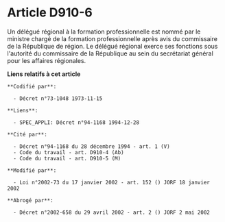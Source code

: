 # Article D910-6

Un délégué régional à la formation professionnelle est nommé par le ministre chargé de la formation professionnelle après
avis du commissaire de la République de région. Le délégué régional exerce ses fonctions sous l'autorité du commissaire de la
République au sein du secrétariat général pour les affaires régionales.

**Liens relatifs à cet article**

	**Codifié par**:

	  - Décret n°73-1048 1973-11-15

	**Liens**:

	  - SPEC_APPLI: Décret n°94-1168 1994-12-28

	**Cité par**:

	  - Décret n°94-1168 du 28 décembre 1994 - art. 1 (V)
	  - Code du travail - art. D910-4 (Ab)
	  - Code du travail - art. D910-5 (M)

	**Modifié par**:

	  - Loi n°2002-73 du 17 janvier 2002 - art. 152 () JORF 18 janvier 2002

	**Abrogé par**:

	  - Décret n°2002-658 du 29 avril 2002 - art. 2 () JORF 2 mai 2002
